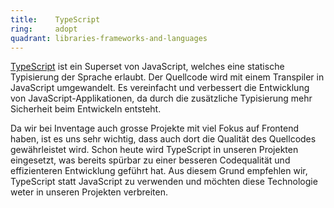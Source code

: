 ```yaml
---
title:    TypeScript  
ring:     adopt  
quadrant: libraries-frameworks-and-languages
---
```


[TypeScript][typescript] ist ein Superset von JavaScript, welches eine statische Typisierung der Sprache erlaubt. Der
Quellcode wird mit einem Transpiler in JavaScript umgewandelt. Es vereinfacht und verbessert die Entwicklung von
JavaScript-Applikationen, da durch die zusätzliche Typisierung mehr Sicherheit beim Entwickeln entsteht.

Da wir bei Inventage auch grosse Projekte mit viel Fokus auf Frontend haben, ist es uns sehr wichtig, dass auch dort die
Qualität des Quellcodes gewährleistet wird. Schon heute wird TypeScript in unseren Projekten eingesetzt, was bereits
spürbar zu einer besseren Codequalität und effizienteren Entwicklung geführt hat. Aus diesem Grund empfehlen wir,
TypeScript statt JavaScript zu verwenden und möchten diese Technologie weter in unseren Projekten verbreiten.

[typescript]: https://www.typescriptlang.org/
